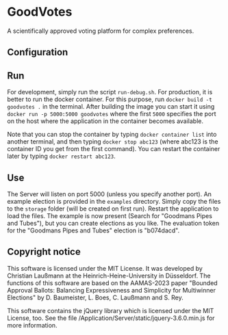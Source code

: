 # GoodVotes
A scientifically approved voting platform for complex preferences.

## Configuration

## Run

For development, simply run the script `run-debug.sh`.
For production, it is better to run the docker container. For this purpose, run `docker build -t goodvotes .` in the terminal.
After building the image you can start it using `docker run -p 5000:5000 goodvotes` where the first `5000` specifies the port on the host where the application in the container becomes available.

Note that you can stop the container by typing `docker container list` into another terminal, and then typing `docker stop abc123` (where abc123 is the container ID you get from the first command). You can restart the container later by typing `docker restart abc123`.

## Use
The Server will listen on port 5000 (unless you specify another port). 
An example election is provided in the `examples` directory. Simply copy the files to the `storage` folder (will be created on first run).
Restart the application to load the files. 
The example is now present (Search for "Goodmans Pipes and Tubes"), but you can create elections as you like. 
The evaluation token for the "Goodmans Pipes and Tubes" election is "b074dacd".

## Copyright notice

This software is licensed under the MIT License. It was developed by Christian Laußmann at the Heinrich-Heine-University in Düsseldorf. The functions of this software are based on the AAMAS-2023 paper "Bounded Approval Ballots: Balancing Expressiveness and Simplicity for Multiwinner Elections" by D. Baumeister, L. Boes, C. Laußmann and S. Rey.

This software contains the jQuery library which is licensed under the MIT License, too. See the file /Application/Server/static/jquery-3.6.0.min.js for more information.
